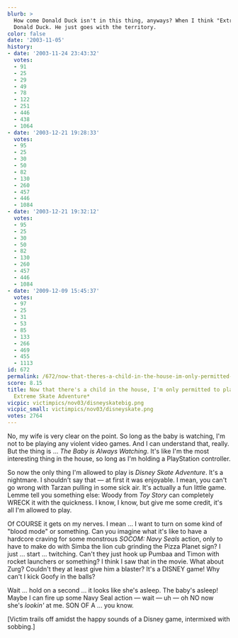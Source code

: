 ```yaml
---
blurb: >
  How come Donald Duck isn't in this thing, anyways? When I think "Extreme," I think
  Donald Duck. He just goes with the territory.
color: false
date: '2003-11-05'
history:
- date: '2003-11-24 23:43:32'
  votes:
  - 91
  - 25
  - 29
  - 49
  - 78
  - 122
  - 251
  - 446
  - 438
  - 1064
- date: '2003-12-21 19:28:33'
  votes:
  - 95
  - 25
  - 30
  - 50
  - 82
  - 130
  - 260
  - 457
  - 446
  - 1084
- date: '2003-12-21 19:32:12'
  votes:
  - 95
  - 25
  - 30
  - 50
  - 82
  - 130
  - 260
  - 457
  - 446
  - 1084
- date: '2009-12-09 15:45:37'
  votes:
  - 97
  - 25
  - 31
  - 53
  - 85
  - 133
  - 266
  - 469
  - 455
  - 1113
id: 672
permalink: /672/now-that-theres-a-child-in-the-house-im-only-permitted-to-play-disneys-extreme-skate-adventure/
score: 8.15
title: Now that there's a child in the house, I'm only permitted to play *Disney's
  Extreme Skate Adventure*
vicpic: victimpics/nov03/disneyskatebig.png
vicpic_small: victimpics/nov03/disneyskate.png
votes: 2764
---
```


No, my wife is very clear on the point. So long as the baby is watching,
I'm not to be playing any violent video games. And I can understand
that, really. But the thing is ... *The Baby is Always Watching*. It's
like I'm the most interesting thing in the house, so long as I'm holding
a PlayStation controller.

So now the only thing I'm allowed to play is *Disney Skate Adventure*.
It's a nightmare. I shouldn't say that — at first it was enjoyable. I
mean, you can't go wrong with Tarzan pulling in some sick air. It's
actually a fun little game. Lemme tell you something else: Woody from
*Toy Story* can completely WRECK it with the quickness. I know, I know,
but give me some credit, it's all I'm allowed to play.

Of COURSE it gets on my nerves. I mean ... I want to turn on some kind
of "blood mode" or something. Can you imagine what it's like to have a
hardcore craving for some monstrous *SOCOM: Navy Seals* action, only to
have to make do with Simba the lion cub grinding the Pizza Planet sign?
I just ... start ... twitching. Can't they just hook up Pumbaa and Timon
with rocket launchers or something? I think I saw that in the movie.
What about Zurg? Couldn't they at least give him a blaster? It's a
DISNEY game! Why can't I kick Goofy in the balls?

Wait ... hold on a second ... it looks like she's asleep. The baby's
asleep! Maybe I can fire up some Navy Seal action — wait — uh — oh NO
now she's *lookin'* at me. SON OF A ... you know.

\[Victim trails off amidst the happy sounds of a Disney game, intermixed
with sobbing.\]